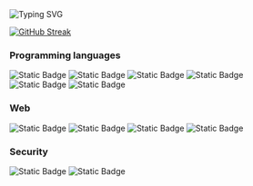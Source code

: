 <img src="https://readme-typing-svg.demolab.com?font=Fira+Code&pause=1000&color=6DDCCF&background=FF52BC00&width=610&lines=Learn+all+the+things+about+web3+and+security." alt="Typing SVG" />


[![GitHub Streak](https://streak-stats.demolab.com/?user=descartes100&theme=tokyonight)](https://git.io/streak-stats)

### Programming languages
![Static Badge](https://img.shields.io/badge/Solidity-brown?logo=solidity&logoColor=brown&labelColor=white)
![Static Badge](https://img.shields.io/badge/Python-blue?logo=python&labelColor=white)
![Static Badge](https://img.shields.io/badge/Javascript-yellow?logo=javascript&logoColor=yellow&labelColor=white)
![Static Badge](https://img.shields.io/badge/Rust-black?logo=rust&logoColor=black&labelColor=white)
![Static Badge](https://img.shields.io/badge/Typescript-%23007acc?logo=typescript&logoColor=%23007acc&labelColor=white)
![Static Badge](https://img.shields.io/badge/C%2B%2B-darkblue?logo=cplusplus&logoColor=darkblue&labelColor=white)

### Web
![Static Badge](https://img.shields.io/badge/mongoDB-darkgreen?logo=mongodb&logoColor=darkgreen&labelColor=white)
![Static Badge](https://img.shields.io/badge/Next.js-black?logo=nextdotjs&logoColor=black&labelColor=white)
![Static Badge](https://img.shields.io/badge/React-blue?logo=react&logoColor=blue&labelColor=white)
![Static Badge](https://img.shields.io/badge/TailwindCSS-green?logo=tailwindcss&logoColor=green&labelColor=white)

### Security
![Static Badge](https://img.shields.io/badge/BurpSuite-orange?logo=burpsuite&logoColor=orange&labelColor=white)
![Static Badge](https://img.shields.io/badge/Interactive%20Disassembler-purple?logoColor=purple)



<!--
**descartes100/descartes100** is a ✨ _special_ ✨ repository because its `README.md` (this file) appears on your GitHub profile.

Here are some ideas to get you started:

- 🔭 I’m currently working on ...
- 🌱 I’m currently learning ...
- 👯 I’m looking to collaborate on ...
- 🤔 I’m looking for help with ...
- 💬 Ask me about ...
- 📫 How to reach me: ...
- 😄 Pronouns: ...
- ⚡ Fun fact: ...
-->
